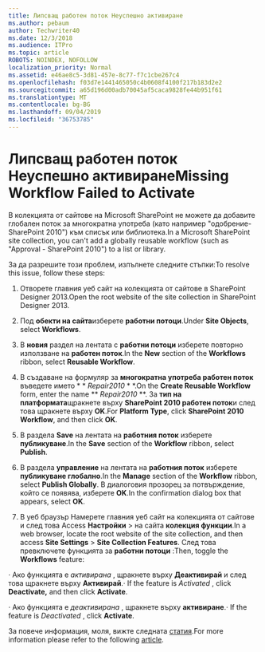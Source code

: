 ```yaml
---
title: Липсващ работен поток Неуспешно активиране
ms.author: pebaum
author: Techwriter40
ms.date: 12/3/2018
ms.audience: ITPro
ms.topic: article
ROBOTS: NOINDEX, NOFOLLOW
localization_priority: Normal
ms.assetid: e46ae8c5-3d81-457e-8c77-f7c1cbe267c4
ms.openlocfilehash: f03d7e1441465050c4b0608f4100f217b183d2e2
ms.sourcegitcommit: a65d196d00adb70045af5caca9828fe44b951f61
ms.translationtype: MT
ms.contentlocale: bg-BG
ms.lasthandoff: 09/04/2019
ms.locfileid: "36753785"
---
```

# <a name="missing-workflow-failed-to-activate"></a><span data-ttu-id="2bbe5-102">Липсващ работен поток Неуспешно активиране</span><span class="sxs-lookup"><span data-stu-id="2bbe5-102">Missing Workflow Failed to Activate</span></span>

<span data-ttu-id="2bbe5-103">В колекцията от сайтове на Microsoft SharePoint не можете да добавите глобален поток за многократна употреба (като например "одобрение-SharePoint 2010") към списък или библиотека.</span><span class="sxs-lookup"><span data-stu-id="2bbe5-103">In a Microsoft SharePoint site collection, you can't add a globally reusable workflow (such as "Approval - SharePoint 2010") to a list or library.</span></span>
  
<span data-ttu-id="2bbe5-104">За да разрешите този проблем, изпълнете следните стъпки:</span><span class="sxs-lookup"><span data-stu-id="2bbe5-104">To resolve this issue, follow these steps:</span></span> 
  
1. <span data-ttu-id="2bbe5-105">Отворете главния уеб сайт на колекцията от сайтове в SharePoint Designer 2013.</span><span class="sxs-lookup"><span data-stu-id="2bbe5-105">Open the root website of the site collection in SharePoint Designer 2013.</span></span>
  
2. <span data-ttu-id="2bbe5-106">Под **обекти на сайта**изберете **работни потоци**.</span><span class="sxs-lookup"><span data-stu-id="2bbe5-106">Under **Site Objects**, select **Workflows**.</span></span> 
  
3. <span data-ttu-id="2bbe5-107">В **новия** раздел на лентата с **работни потоци** изберете повторно използване на **работен поток**.</span><span class="sxs-lookup"><span data-stu-id="2bbe5-107">In the **New** section of the **Workflows** ribbon, select **Reusable Workflow**.</span></span> 
  
4. <span data-ttu-id="2bbe5-108">В създаване на формуляр за **многократна употреба работен поток** въведете името \* \* *Repair2010* \* \*.</span><span class="sxs-lookup"><span data-stu-id="2bbe5-108">On the **Create Reusable Workflow** form, enter the name \*\* *Repair2010* \*\*.</span></span> <span data-ttu-id="2bbe5-109">За **тип на платформата**щракнете върху **SharePoint 2010 работен поток**и след това щракнете върху **OK**.</span><span class="sxs-lookup"><span data-stu-id="2bbe5-109">For **Platform Type**, click **SharePoint 2010 Workflow**, and then click **OK**.</span></span> 
  
1. <span data-ttu-id="2bbe5-110">В раздела **Save** на лентата на **работния поток** изберете **публикуване**.</span><span class="sxs-lookup"><span data-stu-id="2bbe5-110">In the **Save** section of the **Workflow** ribbon, select **Publish**.</span></span> 
  
2. <span data-ttu-id="2bbe5-111">В раздела **управление** на лентата на **работния поток** изберете **публикуване глобално**.</span><span class="sxs-lookup"><span data-stu-id="2bbe5-111">In the **Manage** section of the **Workflow** ribbon, select **Publish Globally**.</span></span> <span data-ttu-id="2bbe5-112">В диалоговия прозорец за потвърждение, който се появява, изберете **OK**.</span><span class="sxs-lookup"><span data-stu-id="2bbe5-112">In the confirmation dialog box that appears, select **OK**.</span></span> 
  
3. <span data-ttu-id="2bbe5-113">В уеб браузър Намерете главния уеб сайт на колекцията от сайтове и след това Access **Настройки** \> на сайта **колекция функции**.</span><span class="sxs-lookup"><span data-stu-id="2bbe5-113">In a web browser, locate the root website of the site collection, and then access **Site Settings** \> **Site Collection Features**.</span></span> <span data-ttu-id="2bbe5-114">След това превключете функцията за **работни потоци** :</span><span class="sxs-lookup"><span data-stu-id="2bbe5-114">Then, toggle the **Workflows** feature:</span></span> 
  
<span data-ttu-id="2bbe5-115">· Ако функцията е *активирана* , щракнете върху **Деактивирай** и след това щракнете върху **Активирай**.</span><span class="sxs-lookup"><span data-stu-id="2bbe5-115">· If the feature is  *Activated*  , click **Deactivate,** and then click **Activate**.</span></span> 
  
<span data-ttu-id="2bbe5-116">· Ако функцията е *деактивирана* , щракнете върху **активиране**.</span><span class="sxs-lookup"><span data-stu-id="2bbe5-116">· If the feature is  *Deactivated*  , click **Activate**.</span></span> 
  
<span data-ttu-id="2bbe5-117">За повече информация, моля, вижте следната [статия](https://go.microsoft.com/fwlink/?linkid=2047770&amp;clcid=0x409).</span><span class="sxs-lookup"><span data-stu-id="2bbe5-117">For more information please refer to the following [article](https://go.microsoft.com/fwlink/?linkid=2047770&amp;clcid=0x409).</span></span>
  

